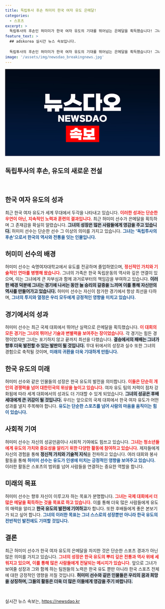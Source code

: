 ```yaml
---
title: 독립투사 후손 허미미 한국 여자 유도 은메달!
categories:
  - 스포츠
excerpt: >
  독립투사의 후손인 허미미가 한국 여자 유도의 기대를 뛰어넘는 은메달을 획득했습니다! 그녀의 뚝심과 투지가 담긴 역대급 경기를 놓치지 마세요!
feature_text: >
  ## adskorea 실시간 뉴스 속보입니다.

  독립투사의 후손인 허미미가 한국 여자 유도의 기대를 뛰어넘는 은메달을 획득했습니다! 그녀의 뚝심과 투지가 담긴 역대급 경기를 놓치지 마세요!
image: '/assets/img/newsdao_breakingnews.jpg'
---
```


<p><img src="/assets/img/newsdao_breakingnews.jpg" alt="adskorea 속보" /></p>

<h2 data-ke-size="size26">독립투사의 후손, 유도의 새로운 전설</h2>

<p data-ke-size="size16">&nbsp;</p>

<h2 data-ke-size="size26">한국 여자 유도의 성과</h2>

<p data-ke-size="size16">최근 한국 여자 유도가 세계 무대에서 두각을 나타내고 있습니다. <b><span style="color: #ee2323;">이러한 성과는 단순한 우연이 아닌, 지속적인 노력과 훈련의 결과입니다.</span></b> 최근 허미미 선수가 은메달을 획득하며 그 존재감을 확실히 알렸습니다. <b><span style="background-color: #21538527;">그녀의 성장은 많은 사람들에게 영감을 주고 있습니다.</span></b> 허미미 선수는 단순한 선수 그 이상의 의미를 가지고 있습니다. <b><span style="color: #1a5490;">그녀는 '독립투사의 후손'으로서 한국의 역사와 전통을 잇는 인물입니다.</span></b></p>

<h2 data-ke-size="size26">허미미 선수의 배경</h2>

<p data-ke-size="size16">허미미 선수는 숙명여자대학교에서 유도를 전공하며 졸업하였으며, <b><span style="color: #ee2323;">정신적인 가치와 기술적인 연마를 병행해 왔습니다.</span></b> 그녀의 가족은 한국 독립운동의 역사와 깊은 연결이 있으며, 이는 그녀에게 큰 자부심과 함께 과거로부터의 책임감을 부여하고 있습니다. <b><span style="background-color: #21538527;">이러한 배경 덕분에 그녀는 경기에 나서는 동안 늘 승리의 갈증을 느끼며 이를 통해 자신만의 역사를 만들어가고 있습니다.</span></b> 허미미 선수는 자신이 참가한 경기에서 항상 최선을 다하며, <b><span style="color: #1a5490;">그녀의 투지와 열정은 우리 모두에게 긍정적인 영향을 미치고 있습니다.</span></b></p>

<h2 data-ke-size="size26">경기에서의 성과</h2>

<p data-ke-size="size16">허미미 선수는 최근 국제 대회에서 뛰어난 실력으로 은메달을 획득했습니다. <b><span style="color: #ee2323;">이 대회의 모든 경기는 그녀의 뛰어난 기술과 변별력을 보여주는 장이었습니다.</span></b> 각 경기는 힘든 경쟁이었지만 그녀는 포기하지 않고 끝까지 최선을 다했습니다. <b><span style="background-color: #21538527;">결승에서의 패배는 그녀가 향후 더욱 발전할 수 있는 발판이 될 것입니다.</span></b> 무대 뒤에서의 성장과 실수 또한 그녀의 경험으로 축적될 것이며, <b><span style="color: #1a5490;">미래의 귀환을 더욱 기대하게 만듭니다.</span></b></p>

<h2 data-ke-size="size26">한국 유도의 미래</h2>

<p data-ke-size="size16">허미미 선수와 같은 인물들의 성장은 한국 유도의 발전을 의미합니다. <b><span style="color: #ee2323;">이들은 단순히 개인의 경쟁력을 넘어 대한민국의 위상을 높이고 있습니다.</span></b> 여자 유도 팀의 저력이 점차 강화됨에 따라 세계 대회에서의 성과도 더 기대할 수 있게 되었습니다. <b><span style="background-color: #21538527;">그녀의 성공은 후배 세대에게 큰 귀감이 될 것입니다.</span></b> 우리는 앞으로의 국제 대회에서 한국 여자 유도가 어떤 성과를 낼지 주목해야 합니다. <b><span style="color: #1a5490;">유도는 단순한 스포츠를 넘어 사람의 마음을 움직이는 힘이 있습니다.</span></b></p>

<h2 data-ke-size="size26">사회적 기여</h2>

<p data-ke-size="size16">허미미 선수는 자신의 성공만큼이나 사회적 기여에도 힘쓰고 있습니다. <b><span style="color: #ee2323;">그녀는 청소년들에게 유도의 가치와 중요성을 알리기 위한 다양한 활동에 참여하고 있습니다.</span></b> 제자들에게 자신의 경험을 통해 <b><span style="background-color: #21538527;">정신적 가치와 기술적 지식</span></b>을 전파하고 있습니다. 여러 대회와 봉사 활동을 통해 <b><span style="color: #1a5490;">허미미 선수는 유도가 인생에 미치는 긍정적인 영향을 보여주고 있습니다.</span></b> 이러한 활동은 스포츠의 범위를 넘어 사람들을 연결하는 중요한 역할을 합니다.</p>

<h2 data-ke-size="size26">미래의 목표</h2>

<p data-ke-size="size16">허미미 선수는 향후 자신이 이루고자 하는 목표가 분명합니다. <b><span style="color: #ee2323;">그녀는 국제 대회에서 더 많은 메달을 획득하는 것을 목표로 하고 있습니다.</span></b> 이를 통해 더욱 많은 사람들에게 유도의 매력을 알리고 <b><span style="background-color: #21538527;">한국 유도의 발전에 기여하고</span></b>자 합니다. 또한 후배들에게 좋은 본보기가 되고 싶어 합니다. <b><span style="color: #1a5490;">그녀의 이러한 목표는 그녀 스스로의 성장뿐만 아니라 한국 유도의 전반적인 발전에도 기여할 것입니다.</span></b></p>

<h2 data-ke-size="size26">결론</h2>

<p data-ke-size="size16">최근 허미미 선수가 한국 여자 유도의 은메달을 차지한 것은 단순한 스포츠 경과가 아닌 많은 의미를 가지고 있습니다. <b><span style="color: #ee2323;">그녀의 성장은 한국 유도의 뿌리 깊은 전통과 역사 위에 세워지고 있으며, 이를 통해 많은 사람들에게 전달되는 메시지가 있습니다.</span></b> 앞으로 그녀가 보여줄 성장과 그와 함께 하는 팀원들의 노력은 한국 유도 뿐만 아니라 한국 스포츠 전체에 대한 긍정적인 영향을 끼칠 것입니다. <b><span style="background-color: #21538527;">허미미 선수와 같은 인물들은 우리의 꿈과 희망을 상징하며, 그들의 활동은 더욱 더 많은 이들에게 영감을 주기 바랍니다.</span></b></p>

<p data-ke-size="size16">&nbsp;</p>
실시간 뉴스 속보는, <a href="https://newsdao.kr" rel="dofollow">https://newsdao.kr</a>


